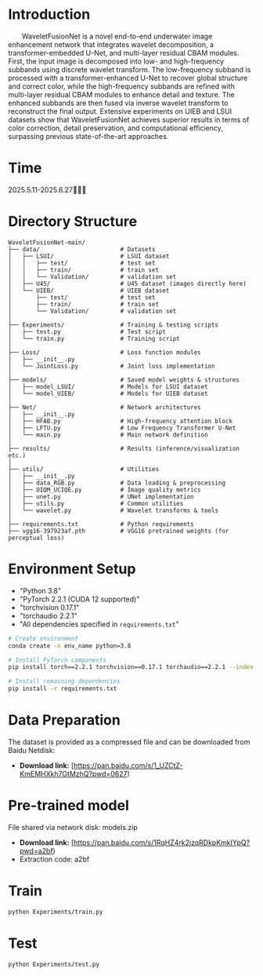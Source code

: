 # Introduction
&emsp;&emsp;WaveletFusionNet is a novel end-to-end underwater image enhancement network that integrates wavelet decomposition, a transformer-embedded U-Net, and multi-layer residual CBAM modules. First, the input image is decomposed into low- and high-frequency subbands using discrete wavelet transform. The low-frequency subband is processed with a transformer-enhanced U-Net to recover global structure and correct color, while the high-frequency subbands are refined with multi-layer residual CBAM modules to enhance detail and texture. The enhanced subbands are then fused via inverse wavelet transform to reconstruct the final output. Extensive experiments on UIEB and LSUI datasets show that WaveletFusionNet achieves superior results in terms of color correction, detail preservation, and computational efficiency, surpassing previous state-of-the-art approaches.

# Time
2025.5.11-2025.6.27🎉🎉🎉

# Directory Structure

```text
WaveletFusionNet-main/
├── data/                       # Datasets
│   ├── LSUI/                   # LSUI dataset
│   │   ├── test/               # test set
│   │   ├── train/              # train set
│   │   └── Validation/         # validation set
│   ├── U45/                    # U45 dataset (images directly here)
│   └── UIEB/                   # UIEB dataset
│       ├── test/               # test set
│       ├── train/              # train set
│       └── Validation/         # validation set
│
├── Experiments/                # Training & testing scripts
│   ├── test.py                 # Test script
│   └── train.py                # Training script
│
├── Loss/                       # Loss function modules
│   ├── __init__.py
│   └── JointLoss.py            # Joint loss implementation
│
├── models/                     # Saved model weights & structures
│   ├── model_LSUI/             # Models for LSUI dataset
│   └── model_UIEB/             # Models for UIEB dataset
│
├── Net/                        # Network architectures
│   ├── __init__.py
│   ├── HFAB.py                 # High-frequency attention block
│   ├── LFTU.py                 # Low Frequency Transformer U-Net
│   └── main.py                 # Main network definition
│
├── results/                    # Results (inference/visualization etc.)
│
├── utils/                      # Utilities
│   ├── __init__.py
│   ├── data_RGB.py             # Data loading & preprocessing
│   ├── UIQM_UCIQE.py           # Image quality metrics
│   ├── unet.py                 # UNet implementation
│   ├── utils.py                # Common utilities
│   └── wavelet.py              # Wavelet transforms & tools
│
├── requirements.txt            # Python requirements
├── vgg16-397923af.pth          # VGG16 pretrained weights (for perceptual loss)
```

# Environment Setup
- "Python 3.8"
- "PyTorch 2.2.1 (CUDA 12 supported)"
- "torchvision 0.17.1"
- "torchaudio 2.2.1"
- "All dependencies specified in `requirements.txt`"

```bash
# Create environment
conda create -n env_name python=3.8

# Install PyTorch components
pip install torch==2.2.1 torchvision==0.17.1 torchaudio==2.2.1 --index-url https://download.pytorch.org/whl/cu121

# Install remaining dependencies
pip install -r requirements.txt
```

# Data Preparation
The dataset is provided as a compressed file and can be downloaded from Baidu Netdisk:
- **Download link:** [https://pan.baidu.com/s/1_UZCtZ-KmEMHXkh7GtMzhQ?pwd=0627)

# Pre-trained model
File shared via network disk: models.zip
- **Download link:** [https://pan.baidu.com/s/1RqHZ4rk2jzqRDkpKmkIYpQ?pwd=a2bf)
- Extraction code: a2bf

# Train
```bash
python Experiments/train.py
```

# Test
```bash
python Experiments/test.py
```
